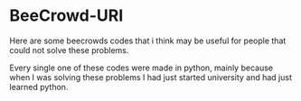 # BeeCrowd-URI
Here are some beecrowds codes that i think may be useful for people that could not solve these problems.

Every single one of these codes were made in python, mainly because when I was solving these problems I had just started university and had just learned python.
